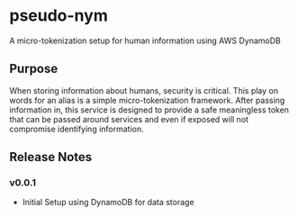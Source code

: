 # pseudo-nym

A micro-tokenization setup for human information using AWS DynamoDB

## Purpose

When storing information about humans, security is critical. This play on words for an alias is a simple micro-tokenization framework. After passing information in, this service is designed to provide a safe meaningless token that can be passed around services and even if exposed will not compromise identifying information.

## Release Notes

### v0.0.1

- Initial Setup using DynamoDB for data storage
